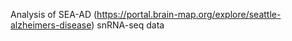 Analysis of SEA-AD (https://portal.brain-map.org/explore/seattle-alzheimers-disease) snRNA-seq data
